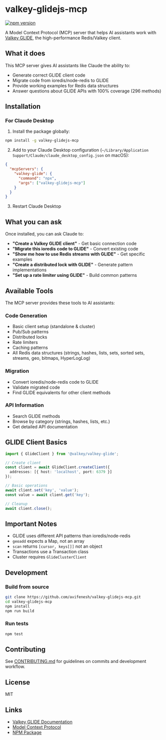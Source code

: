 # valkey-glidejs-mcp

[![npm version](https://badge.fury.io/js/valkey-glidejs-mcp.svg)](https://www.npmjs.com/package/valkey-glidejs-mcp)

A Model Context Protocol (MCP) server that helps AI assistants work with [Valkey GLIDE](https://github.com/valkey-io/valkey-glide), the high-performance Redis/Valkey client.

## What it does

This MCP server gives AI assistants like Claude the ability to:
- Generate correct GLIDE client code
- Migrate code from ioredis/node-redis to GLIDE
- Provide working examples for Redis data structures
- Answer questions about GLIDE APIs with 100% coverage (296 methods)

## Installation

### For Claude Desktop

1. Install the package globally:
```bash
npm install -g valkey-glidejs-mcp
```

2. Add to your Claude Desktop configuration (`~/Library/Application Support/Claude/claude_desktop_config.json` on macOS):
```json
{
  "mcpServers": {
    "valkey-glide": {
      "command": "npx",
      "args": ["valkey-glidejs-mcp"]
    }
  }
}
```

3. Restart Claude Desktop

## What you can ask

Once installed, you can ask Claude to:

- **"Create a Valkey GLIDE client"** - Get basic connection code
- **"Migrate this ioredis code to GLIDE"** - Convert existing code
- **"Show me how to use Redis streams with GLIDE"** - Get specific examples
- **"Create a distributed lock with GLIDE"** - Generate pattern implementations
- **"Set up a rate limiter using GLIDE"** - Build common patterns

## Available Tools

The MCP server provides these tools to AI assistants:

### Code Generation
- Basic client setup (standalone & cluster)
- Pub/Sub patterns
- Distributed locks
- Rate limiters
- Caching patterns
- All Redis data structures (strings, hashes, lists, sets, sorted sets, streams, geo, bitmaps, HyperLogLog)

### Migration
- Convert ioredis/node-redis code to GLIDE
- Validate migrated code
- Find GLIDE equivalents for other client methods

### API Information
- Search GLIDE methods
- Browse by category (strings, hashes, lists, etc.)
- Get detailed API documentation

## GLIDE Client Basics

```typescript
import { GlideClient } from '@valkey/valkey-glide';

// Create client
const client = await GlideClient.createClient({
  addresses: [{ host: 'localhost', port: 6379 }]
});

// Basic operations
await client.set('key', 'value');
const value = await client.get('key');

// Cleanup
await client.close();
```

## Important Notes

- GLIDE uses different API patterns than ioredis/node-redis
- `geoadd` expects a Map, not an array
- `scan` returns `[cursor, keys[]]` not an object
- Transactions use a Transaction class
- Cluster requires `GlideClusterClient`

## Development

### Build from source
```bash
git clone https://github.com/avifenesh/valkey-glidejs-mcp.git
cd valkey-glidejs-mcp
npm install
npm run build
```

### Run tests
```bash
npm test
```

## Contributing

See [CONTRIBUTING.md](CONTRIBUTING.md) for guidelines on commits and development workflow.

## License

MIT

## Links

- [Valkey GLIDE Documentation](https://github.com/valkey-io/valkey-glide)
- [Model Context Protocol](https://modelcontextprotocol.io)
- [NPM Package](https://www.npmjs.com/package/valkey-glidejs-mcp)